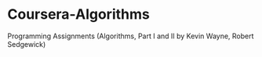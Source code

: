 Coursera-Algorithms
===================

Programming Assignments (Algorithms, Part I and II by Kevin Wayne, Robert Sedgewick)

